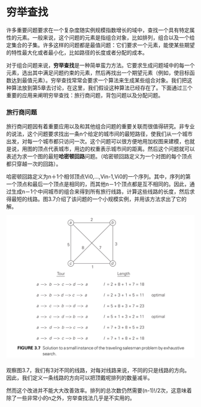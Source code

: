 穷举查找
=======

许多重要问题要求在一个复杂度随实例规模指数增长的域中，查找一个具有特定属性的元素。一般来说，这个问题的元素是指组合对象，比如排列，组合以及一个给定集合的子集。许多这样的问题都是最值问题：它们要求一个元素，能使某些期望的特性最大化或者最小化，比如路径的长度或者分配的成本。

对于组合问题来说，**穷举查找**是一种简单蛮力方法。它要求生成问题域中的每一个元素，选出其中满足问题约束的元素，然后再找出一个期望元素（例如，使目标函数达到最值元素）。穷举查找常常会要求一个算法来生成某些组合对象。我们把这种算法放到第5章去讨论，在这里，我们假设这种算法已经存在了。下面通过三个重要的应用来阐明穷举查找：旅行商问题，背包问题以及分配问题。

### 旅行商问题

旅行商问题因有着重要应用以及和其他组合问题的重要关联而很值得研究。非专业的说法，这个问题要求找出一条n个给定的城市间的最短路径，使我们从一个城市出发，对每一个城市都只访问一次。这个问题可以很方便地用加权图来建模，也就是说，用图的顶点代表城市，用边的权重表示城市间的距离。然后这个问题就可以表述为求一个图的最短**哈密顿回路**问题。（哈密顿回路定义为一个对图的每个顶点都只穿越一次的回路）。

哈密顿回路定义为n＋1个相邻顶点Vi0,...,Vin-1,Vi0的一个序列。其中，序列的第一个顶点和最后一个顶点是相同的，而其他n－1个顶点都是互不相同的。因此，通过生成n－1个中间城市的组合来得到所有旅行线路，计算这些线路的长度，然后求得最短的线路。图3.7介绍了该问题的一个小规模实例，并用该方法求出了它的解。

![](https://github.com/arcticlion/reading-lists/blob/master/Introduction%20to%20the%20Design%20and%20Analysis%20of%20Algorithms/03%20Brute%20Force%20and%20Exhaustive%20Search/屏幕截图%202014-12-02%2017.06.24.png)

观察图3.7，我们有3对不同的线路，对每对线路来说，不同的只是线路的方向。因此，我们定义一条线路的方向可以把顶戴呢排列的数量减半。

然而这个改进并不能大大改善效率。排列的总次数仍然需要(n-1)!/2次，这意味着除了一些非常小的n之外，穷举查找法几乎是不实用的。

